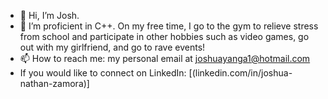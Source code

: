 - 👋 Hi, I’m Josh.
- 👀 I’m proficient in C++. On my free time, I go to the gym to relieve stress from school and participate in other hobbies such as video games, go out with my girlfriend, and go to rave events! 
- 📫 How to reach me: my personal email at joshuayanga1@hotmail.com
- If you would like to connect on LinkedIn: [(linkedin.com/in/joshua-nathan-zamora)]
<!---
yocomplex/yocomplex is a ✨ special ✨ repository because its `README.md` (this file) appears on your GitHub profile.
You can click the Preview link to take a look at your changes.
--->
